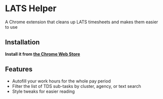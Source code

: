 # LATS Helper

A Chrome extension that cleans up LATS timesheets and makes them easier to use

## Installation

**Install it from [the Chrome Web Store](https://chrome.google.com/webstore/detail/lats-helper/jmkgmheopekejeiondjdokbdckkeikeh?hl=en)**

## Features

- Autofill your work hours for the whole pay period
- Filter the list of TDS sub-tasks by cluster, agency, or text search
- Style tweaks for easier reading
